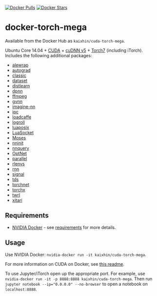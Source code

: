 [![Docker Pulls](https://img.shields.io/docker/pulls/kaixhin/cuda-torch-mega.svg)](https://hub.docker.com/r/kaixhin/cuda-torch-mega/)
[![Docker Stars](https://img.shields.io/docker/stars/kaixhin/cuda-torch-mega.svg)](https://hub.docker.com/r/kaixhin/cuda-torch-mega/)

docker-torch-mega
=================

Available from the Docker Hub as `kaixhin/cuda-torch-mega`.

Ubuntu Core 14.04 + [CUDA](http://www.nvidia.com/object/cuda_home_new.html) + [cuDNN v5](https://developer.nvidia.com/cuDNN) + [Torch7](http://torch.ch/) (including iTorch). Includes the following additional packages:

- [alewrap](https://github.com/Kaixhin/alewrap)
- [autograd](https://github.com/twitter/torch-autograd)
- [classic](https://github.com/deepmind/classic)
- [dataset](https://github.com/twitter/torch-dataset)
- [distlearn](https://github.com/twitter/torch-distlearn)
- [dpnn](https://github.com/Element-Research/dpnn)
- [ffmpeg](https://github.com/clementfarabet/lua---ffmpeg)
- [gvnn](https://github.com/ankurhanda/gvnn)
- [imagine-nn](https://github.com/szagoruyko/imagine-nn)
- [ipc](https://github.com/twitter/torch-ipc)
- [loadcaffe](https://github.com/szagoruyko/loadcaffe)
- [logroll](https://github.com/rosejn/logroll)
- [luaposix](https://github.com/luaposix/luaposix)
- [LuaSocket](https://github.com/diegonehab/luasocket)
- [Moses](https://github.com/Yonaba/Moses)
- [nninit](https://github.com/Kaixhin/nninit)
- [nnquery](https://github.com/bshillingford/nnquery)
- [OptNet](https://github.com/fmassa/optimize-net)
- [parallel](https://github.com/clementfarabet/lua---parallel)
- [rlenvs](https://github.com/Kaixhin/rlenvs)
- [rnn](https://github.com/Element-Research/rnn)
- [signal](https://github.com/soumith/torch-signal)
- [tds](https://github.com/torch/tds)
- [torchnet](https://github.com/torchnet/torchnet)
- [torchx](https://github.com/nicolas-leonard/torchx)
- [twrl](https://github.com/twitter/torch-twrl)
- [xitari](https://github.com/lake4790k/xitari)

Requirements
------------

- [NVIDIA Docker](https://github.com/NVIDIA/nvidia-docker) - see [requirements](https://github.com/NVIDIA/nvidia-docker/wiki/CUDA#requirements) for more details.

Usage
-----
Use NVIDIA Docker: ``nvidia-docker run -it kaixhin/cuda-torch-mega``.

For more information on CUDA on Docker, see [this readme](https://github.com/Kaixhin/dockerfiles#cuda).

To use Jupyter/iTorch open up the appropriate port. For example, use ``nvidia-docker run -it -p 8888:8888 kaixhin/cuda-torch-mega``. Then run `jupyter notebook --ip="0.0.0.0" --no-browser` to open a notebook on `localhost:8888`.
